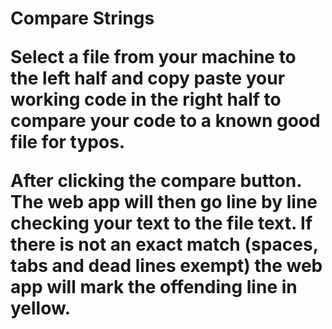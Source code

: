 <h1>Compare Strings</>
  <p>Select a file from your machine to the left half and copy paste your working code in the right half to compare your code to a known good file for typos.</>
  <p>After clicking the compare button. The web app will then go line by line checking your text to the file text. If there is not an exact match (spaces, tabs and dead lines exempt) the web app will mark the offending line in yellow.</>
